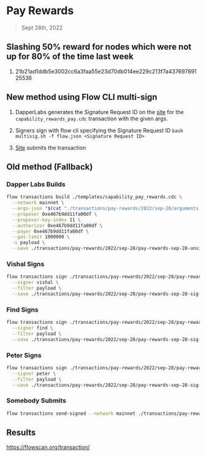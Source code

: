 # Pay Rewards
> Sept 28th, 2022

## Slashing 50% reward for nodes which were not up for 80% of the time last week
1. 21b21ad1ddb5e3002cc6a3faa55e23d70db014ee229c213f7a43769789125536

## New method using Flow CLI multi-sign

1. DapperLabs generates the Signature Request ID on the [site]() for the `capability_rewards_pay.cdc` transaction with the given args.

2. Signers sign with flow cli specifying the Signature Request ID
`bash multisig.sh -f flow.json <Signature Request ID>`

3. [Site](https://flow-multisig-git-service-account-onflow.vercel.app/mainnet) submits the transaction

## Old method (Fallback)

### Dapper Labs Builds

```sh
flow transactions build ./templates/capability_pay_rewards.cdc \
  --network mainnet \
  --args-json "$(cat "./transactions/pay-rewards/2022/sep-28/arguments.json")" \
  --proposer 0xe467b9dd11fa00df \
  --proposer-key-index 11 \
  --authorizer 0xe467b9dd11fa00df \
  --payer 0xe467b9dd11fa00df \
  --gas-limit 1000000 \
  -x payload \
  --save ./transactions/pay-rewards/2022/sep-28/pay-rewards-sep-28-unsigned.rlp
```

### Vishal Signs

```sh
flow transactions sign ./transactions/pay-rewards/2022/sep-28/pay-rewards-sep-28-unsigned.rlp \
  --signer vishal \
  --filter payload \
  --save ./transactions/pay-rewards/2022/sep-28/pay-rewards-sep-28-sig-1.rlp
```

### Find Signs

```sh
flow transactions sign ./transactions/pay-rewards/2022/sep-28/pay-rewards-sep-28-sig-2.rlp \
  --signer find \
  --filter payload \
  --save ./transactions/pay-rewards/2022/sep-28/pay-rewards-sep-28-sig-3.rlp
```

### Peter Signs

```sh
flow transactions sign ./transactions/pay-rewards/2022/sep-28/pay-rewards-sep-28-sig-3.rlp \
  --signer peter \
  --filter payload \
  --save ./transactions/pay-rewards/2022/sep-28/pay-rewards-sep-28-sig-complete.rlp
```

### Somebody Submits

```sh
flow transactions send-signed --network mainnet ./transactions/pay-rewards/2022/sep-28/pay-rewards-sep-28-sig-complete.rlp
```

## Results

https://flowscan.org/transaction/
